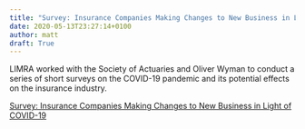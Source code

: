 ```yaml
---
title: "Survey: Insurance Companies Making Changes to New Business in Light of COVID-19"
date: 2020-05-13T23:27:14+0100
author: matt
draft: True
---
```

LIMRA worked with the Society of Actuaries and Oliver Wyman to conduct a series of short surveys on the COVID-19 pandemic and its potential effects on the insurance industry.
 

[ Survey: Insurance Companies Making Changes to New Business in Light of COVID-19 ]( https://www.limra.com/en/newsroom/industry-trends/2020/survey-insurance-companies-making-changes-to-new-business-in-light-of-covid-19/ )
